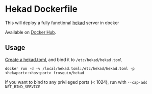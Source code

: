 # Hekad Dockerfile

This will deploy a fully functional [hekad](http://hekad.readthedocs.org/) server in docker

Available on [Docker Hub](https://registry.hub.docker.com/u/frosquin/hekad).

## Usage

[Create a hekad.toml](https://hekad.readthedocs.org/en/latest/config/index.html), and bind it to `/etc/hekad/hekad.toml`

    docker run -d -v /local/hekad.toml:/etc/hekad/hekad.toml -p <hekaport>:<hostport> frosquin/hekad

If you want to bind to any privileged ports (< 1024), run with `--cap-add NET_BIND_SERVICE`
